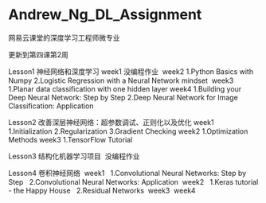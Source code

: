 ﻿# Andrew_Ng_DL_Assignment

网易云课堂的深度学习工程师微专业


更新到第四课第2周

Lesson1 神经网络和深度学习
  week1 没编程作业
  week2 
    1.Python Basics with Numpy
    2.Logistic Regression with a Neural Network mindset
  week3
    1.Planar data classification with one hidden layer
  week4
    1.Building your Deep Neural Network: Step by Step
    2.Deep Neural Network for Image Classification: Application

Lesson2 改善深层神经网络：超参数调试、正则化以及优化
  week1
    1.Initialization
    2.Regularization
    3.Gradient Checking
  week2
    1.Optimization Methods
  week3
    1.TensorFlow Tutorial

Lesson3 结构化机器学习项目
  没编程作业

Lesson4 卷积神经网络
  week1
    1.Convolutional Neural Networks: Step by Step
    2.Convolutional Neural Networks: Application
  week2
    1.Keras tutorial - the Happy House
    2.Residual Networks
  week3
  week4

